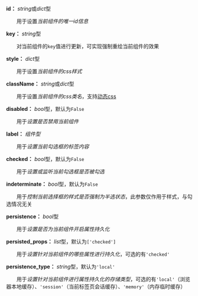 **id：** *string*或*dict*型

　　用于设置*当前组件的唯一id信息*

**key：** *string*型

　　对当前组件的`key`值进行更新，可实现强制重绘当前组件的效果

**style：** *dict*型

　　用于设置*当前组件的css样式*

**className：** *string*或*dict*型

　　用于设置*当前组件的css类名*，支持[动态css](/advanced-classname)

**disabled：** *bool*型，默认为`False`

　　用于*设置是否禁用当前组件*

**label：** *组件型*

　　用于*设置当前勾选框的标签内容*

**checked：** *bool*型，默认为`False`

　　用于*设置或监听当前勾选框是否被勾选*

**indeterminate：** *bool*型，默认为`False`

　　用于*控制当前选择框的样式是否强制为半选状态*，此参数仅作用于样式，与勾选情况无关

**persistence：** *bool*型

　　用于*设置是否为当前组件开启属性持久化*

**persisted_props：** *list*型，默认为`['checked']`

　　用于*设置针对当前组件的哪些属性进行持久化*，可选的有`'checked'`

**persistence_type：** *string*型，默认为`'local'`

　　用于*设置针对当前组件进行属性持久化的存储类型*，可选的有`'local'`（浏览器本地缓存）、`'session'`（当前标签页会话缓存）、`'memory'`（内存临时缓存）
